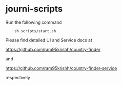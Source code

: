 # journi-scripts

Run the following command

```
    sh scripts/start.sh
```


Please find detailed UI and Service docs at

https://github.com/ram95krishh/country-finder

and

https://github.com/ram95krishh/country-finder-service

respectively